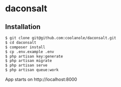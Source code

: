 # daconsalt

## Installation
```bash
$ git clone git@github.com:coolanole/daconsalt.git
$ cd daconsalt
$ composer install
$ cp .env.example .env
$ php artisan key:generate
$ php artisan migrate
$ php artisan serve
$ php artisan queue:work
```

App starts on http://localhost:8000
